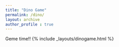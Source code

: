 ```yaml
---
title: "Dino Game"
permalink: /dino/
layout: archive
author_profile : true
---
```

Geme time!!
{% include _layouts/dinogame.html %}

